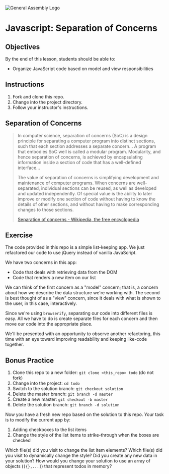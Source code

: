 ![General Assembly Logo](http://i.imgur.com/ke8USTq.png)

# Javascript: Separation of Concerns

## Objectives

By the end of this lesson, students should be able to:

* Organize JavaScript code based on model and view responsibilities

## Instructions

1. Fork and clone this repo.
1. Change into the project directory.
1. Follow your instructor's instructions.

## Separation of Concerns

> In computer science, separation of concerns (SoC) is a design principle for separating a computer program into distinct sections, such that each section addresses a separate concern... A program that embodies SoC well is called a modular program. Modularity, and hence separation of concerns, is achieved by encapsulating information inside a section of code that has a well-defined interface...
>
> The value of separation of concerns is simplifying development and maintenance of computer programs. When concerns are well-separated, individual sections can be reused, as well as developed and updated independently. Of special value is the ability to later improve or modify one section of code without having to know the details of other sections, and without having to make corresponding changes to those sections.
>
> [Separation of concerns - Wikipedia, the free encyclopedia](https://en.wikipedia.org/wiki/Separation_of_concerns)

## Exercise

The code provided in this repo is a simple list-keeping app. We just refactored our code to use jQuery instead of vanilla JavaScript.

We have two concerns in this app:

* Code that deals with retrieving data from the DOM
* Code that renders a new item on our list

We can think of the first concern as a "model" concern; that is, a concern about how we describe the data structure we're working with. The second is best thought of as a "view" concern, since it deals with what is shown to the user, in this case, interactively.

Since we're using `browserify`, separating our code into different files is easy. All we have to do is create separate files for each concern and then move our code into the appropriate place.

We'll be presented with an opportunity to observe another refactoring, this time with an eye toward improving readability and keeping like-code together.

## Bonus Practice

1. Clone this repo to a new folder: `git clone <this_repo> todo` (do not fork)
1. Change into the project: `cd todo`
1. Switch to the solution branch: `git checkout solution`
1. Delete the master branch: `git branch -d master`
1. Create a new master: `git checkout -b master`
1. Delete the solution branch: `git branch -d solution`

Now you have a fresh new repo based on the solution to this repo. Your task is to modify the current app by:

1. Adding checkboxes to the list items
1. Change the style of the list items to strike-through when the boxes are checked

Which file(s) did you visit to change the list item elements? Which file(s) did you visit to dynamically change the style? Did you create any new data in your solution? How would you change your solution to use an array of objects (`[{},...]`) that represent todos in memory?
